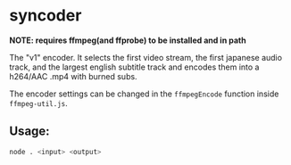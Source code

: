 # syncoder

**NOTE: requires ffmpeg(and ffprobe) to be installed and in path**

The "v1" encoder. It selects the first video stream, the first japanese audio track, and the largest english subtitle track and encodes them into a h264/AAC .mp4 with burned subs.

The encoder settings can be changed in the `ffmpegEncode` function inside `ffmpeg-util.js`.

## Usage:

```bash
node . <input> <output>
```